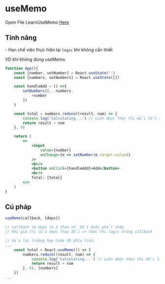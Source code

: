 # useMemo
Open File LearnUseMemo [Here](../4_React_project/tiktok/src/components/LearnUseMemo.js)

## Tính năng
\- Hạn chế việc thực hiện lại `logic` khi không cần thiết

VD khi không dùng useMemo
```jsx
function App(){
    const [number, setNumber] = React.useState('')
    const [numbers, setNumbers] = React.useState([])

    const handleAdd = () =>{
        setNumbers([...numbers,
            +number
        ])
    }

    const total = numbers.reduce((result, num) => {
        console.log('Calculating...') // Luôn được thực thi mỗi lần re-render
        return result + num
    }, 0)

    return (
        <>
            <input 
                value={number}
                onChange={e => setNumber(e.target.value)}
            />
            <br/>
            <button onClick={handleAdd}>Add</button>
            <br/>
            Total: {total}
        </>
    )
}
```

## Cú pháp
```jsx
useMemo(callback, [deps])

// callback và deps là 2 tham số bắt buộc phải nhập
// Khi giá trị của deps thay đổi => thực thi logic trong callback

// Sửa lại trường hợp Code VD phía trên:
...
    const total = React.useMemo(() => {
        numbers.reduce((result, num) => {
            console.log('Calculating...') // Luôn được thực thi mỗi lần re-render
            return result + num
        }, 0), [numbers]
    })
...
```